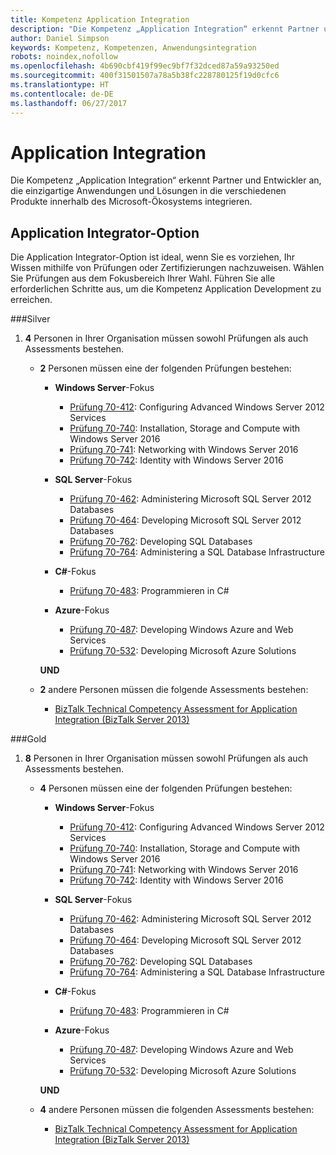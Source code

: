 ```yaml
---
title: Kompetenz Application Integration
description: "Die Kompetenz „Application Integration“ erkennt Partner und Entwickler an, die einzigartige Anwendungen und Lösungen in die verschiedenen Produkte innerhalb des Microsoft-Ökosystems integrieren."
author: Daniel Simpson
keywords: Kompetenz, Kompetenzen, Anwendungsintegration
robots: noindex,nofollow
ms.openlocfilehash: 4b690cbf419f99ec9bf7f32dced87a59a93250ed
ms.sourcegitcommit: 400f31501507a78a5b38fc228780125f19d0cfc6
ms.translationtype: HT
ms.contentlocale: de-DE
ms.lasthandoff: 06/27/2017
---
```

# <a name="application-integration"></a>Application Integration 
Die Kompetenz „Application Integration“ erkennt Partner und Entwickler an, die einzigartige Anwendungen und Lösungen in die verschiedenen Produkte innerhalb des Microsoft-Ökosystems integrieren. 

## <a name="application-integrator-option"></a>Application Integrator-Option

Die Application Integrator-Option ist ideal, wenn Sie es vorziehen, Ihr Wissen mithilfe von Prüfungen oder Zertifizierungen nachzuweisen. Wählen Sie Prüfungen aus dem Fokusbereich Ihrer Wahl. Führen Sie alle erforderlichen Schritte aus, um die Kompetenz Application Development zu erreichen.

###<a name="silver"></a>Silver
1. **4** Personen in Ihrer Organisation müssen sowohl Prüfungen als auch Assessments bestehen.

    - **2** Personen müssen eine der folgenden Prüfungen bestehen:

        - **Windows Server**-Fokus
            - [Prüfung 70-412](https://www.microsoft.com/en-us/learning/exam-70-412.aspx): Configuring Advanced Windows Server 2012 Services
            - [Prüfung 70-740](https://www.microsoft.com/en-us/learning/exam-70-740.aspx): Installation, Storage and Compute with Windows Server 2016
            - [Prüfung 70-741](https://www.microsoft.com/en-us/learning/exam-70-741.aspx): Networking with Windows Server 2016
            - [Prüfung 70-742](https://www.microsoft.com/en-us/learning/exam-70-742.aspx): Identity with Windows Server 2016

        - **SQL Server**-Fokus

            - [Prüfung 70-462](https://www.microsoft.com/en-us/learning/exam-70-462.aspx): Administering Microsoft SQL Server 2012 Databases
            - [Prüfung 70-464](https://www.microsoft.com/en-us/learning/exam-70-464.aspx): Developing Microsoft SQL Server 2012 Databases
            - [Prüfung 70-762](https://www.microsoft.com/en-us/learning/exam-70-762.aspx): Developing SQL Databases
            - [Prüfung 70-764](https://www.microsoft.com/en-us/learning/exam-70-764.aspx): Administering a SQL Database Infrastructure

        - **C#**-Fokus 

            - [Prüfung 70-483](https://www.microsoft.com/en-us/learning/exam-70-483.aspx): Programmieren in C#

        - **Azure**-Fokus

            - [Prüfung 70-487](https://www.microsoft.com/en-us/learning/exam-70-487.aspx): Developing Windows Azure and Web Services
            - [Prüfung 70-532](https://www.microsoft.com/en-us/learning/exam-70-532.aspx): Developing Microsoft Azure Solutions

        **UND**

    - **2** andere Personen müssen die folgende Assessments bestehen:

        - [BizTalk Technical Competency Assessment for Application Integration (BizTalk Server 2013)](https://partneruniversity.microsoft.com/?whr=uri:MicrosoftAccount&courseId=12286&scoId=Id3XwITSB_2805299993)

###<a name="gold"></a>Gold
1. **8** Personen in Ihrer Organisation müssen sowohl Prüfungen als auch Assessments bestehen.

    - **4** Personen müssen eine der folgenden Prüfungen bestehen:

        - **Windows Server**-Fokus

            - [Prüfung 70-412](https://www.microsoft.com/en-us/learning/exam-70-412.aspx): Configuring Advanced Windows Server 2012 Services
            - [Prüfung 70-740](https://www.microsoft.com/en-us/learning/exam-70-740.aspx): Installation, Storage and Compute with Windows Server 2016
            - [Prüfung 70-741](https://www.microsoft.com/en-us/learning/exam-70-741.aspx): Networking with Windows Server 2016
            - [Prüfung 70-742](https://www.microsoft.com/en-us/learning/exam-70-742.aspx): Identity with Windows Server 2016

        - **SQL Server**-Fokus

            - [Prüfung 70-462](https://www.microsoft.com/en-us/learning/exam-70-462.aspx): Administering Microsoft SQL Server 2012 Databases
            - [Prüfung 70-464](https://www.microsoft.com/en-us/learning/exam-70-464.aspx): Developing Microsoft SQL Server 2012 Databases
            - [Prüfung 70-762](https://www.microsoft.com/en-us/learning/exam-70-762.aspx): Developing SQL Databases
            - [Prüfung 70-764](https://www.microsoft.com/en-us/learning/exam-70-764.aspx): Administering a SQL Database Infrastructure

        - **C#**-Fokus 

            - [Prüfung 70-483](https://www.microsoft.com/en-us/learning/exam-70-483.aspx): Programmieren in C#

        - **Azure**-Fokus

            - [Prüfung 70-487](https://www.microsoft.com/en-us/learning/exam-70-487.aspx): Developing Windows Azure and Web Services
            - [Prüfung 70-532](https://www.microsoft.com/en-us/learning/exam-70-532.aspx): Developing Microsoft Azure Solutions

        **UND**

    - **4** andere Personen müssen die folgenden Assessments bestehen:

        - [BizTalk Technical Competency Assessment for Application Integration (BizTalk Server 2013)](https://partneruniversity.microsoft.com/?whr=uri:MicrosoftAccount&courseId=12286&scoId=Id3XwITSB_2805299993)

